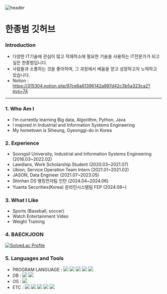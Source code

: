 ![header](https://capsule-render.vercel.app/api?type=waving&color=gradient&height=120&animation=fadeIn&section=footer&text=🚗🚘🚛&fontAlign=70)
# 한종범 깃허브

### Introduction
- 다양한 IT기술에 관심이 많고 적재적소에 필요한 기술을 사용하는 IT전문가가 되고 싶은 한종범입니다.
- 사람들과 소통하는 것을 좋아하며, 그 과정에서 배움을 얻고 성장하고자 노력하고 있습니다.
- Notion : https://315304.notion.site/97ce6a61396142a997d42c3b5a323ca2?pvs=74
<hr/>

### 1. Who Am I
- I’m currently learning Big data, Algorithm, Python, Java
- I majored in Industrial and Information Systems Engineering
- My hometown is Siheung, Gyeonggi-do in Korea

### 2. Experience
- Soongsil University, Industrial and Information Systems Engineering (2016.03~2022.02)
- Lawdians, Work Scholarship Student (2020.03~2021.07)
- Ubion, Service Operation Team Intern (2021.01~2021.02)
- JASON, Data Engineer (2021.07~2023.05)
- Shinhan DS 뱅킹전자팀 인턴 (2024.04~2024.06)
- Yuanta Securities(Korea) 온라인시스템팀 FEP (2024.08~) 

### 3. What I Like
- Sports (Baseball, soccer)
- Watch Entertainment Video
- Weight Training

### 4. BAECKJOON
[![Solved.ac Profile](http://mazassumnida.wtf/api/v2/generate_badge?boj=gks0315hjb)](https://solved.ac/gks0315hjb/)

### 5. Languages and Tools
- PROGRAM LANGUAGE : <img src="https://img.shields.io/badge/Python-3776AB?style=flat-square&logo=Python&logoColor=white"/> <img src="https://img.shields.io/badge/Java-007396?style=flat&logo=OpenJDK&logoColor=white"/> <img src="https://img.shields.io/badge/javascript-F7DF1E?style=flat-square&logo=javascript&logoColor=white"> <img src="https://img.shields.io/badge/C-00599C?style=flat-square&logo=C&logoColor=white"/> <img src="https://img.shields.io/badge/C-00599C?style=flat-square&logo=C&logoColor=white"/>
- DB : <img src="https://img.shields.io/badge/mysql-4479A1?style=flat-square&logo=mysql&logoColor=white"> <img src="https://img.shields.io/badge/oracle-F80000?style=flat-square&logo=oracle&logoColor=white"> 
- OS : <img src="https://img.shields.io/badge/Linux-FCC624?style=flat-square&logo=Linux&logoColor=white"/>
- ETC : <img src="https://img.shields.io/badge/Splunk-4ACBD6?style=flat-square&logo=Splunk&logoColor=black"> <img src="https://img.shields.io/badge/Node.js-339933?style=flat-square&logo=Node.js&logoColor=white"/> <img src="https://img.shields.io/badge/HTML5-E34F26?style=flat-square&logo=HTML5&logoColor=white"/> <img src="https://img.shields.io/badge/CSS3-1572B6?style=flat-square&logo=CSS3&logoColor=white"/> <img src="https://img.shields.io/badge/github-181717?style=flat-square&logo=github&logoColor=white"/>

<!-- ### 7.test -->
<!-- [![Top Langs](https://github-readme-stats.vercel.app/api/top-langs/?username=HAN-JB15&layout=compact)](https://github.com/HAN-JB15/github-readme-stats) -->
<!-- [![Top Langs](https://github-readme-stats.vercel.app/api/top-langs/?username=ksweeni)](https://github.com/anuraghazra/github-readme-stats) -->
